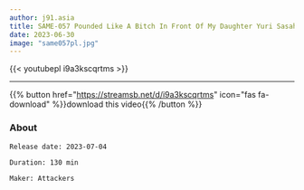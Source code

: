```yaml
---
author: j91.asia
title: SAME-057 Pounded Like A Bitch In Front Of My Daughter Yuri Sasahara Hina Serizawa
date: 2023-06-30
image: "same057pl.jpg"
---
```



{{< youtubepl i9a3kscqrtms >}}
___

{{% button href="https://streamsb.net/d/i9a3kscqrtms" icon="fas fa-download" %}}download this video{{% /button %}}
### About

`Release date: 2023-07-04`

`Duration: 130 min`

`Maker:	Attackers`